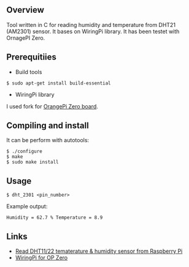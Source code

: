## Overview

Tool written in C for reading humidity and temperature from DHT21 (AM2301) sensor. It bases on WiringPi library.
It has been testet with OrnagePI Zero.

## Prerequitiies

* Build tools

```
$ sudo apt-get install build-essential
```

* WiringPi library 

I used fork for [OrangePi Zero board](https://github.com/xpertsavenue/WiringOP-Zero).

## Compiling and install

It can be perform with autotools:

```
$ ./configure
$ make
$ sudo make install
```

## Usage 

```
$ dht_2301 <pin_number>
```

Example output:

```
Humidity = 62.7 % Temperature = 8.9
```

## Links

* [Read DHT11/22 tematerature & humidity sensor from Raspberry Pi](http://www.uugear.com/portfolio/read-dht1122-temperature-humidity-sensor-from-raspberry-pi/)
* [WiringPi for OP Zero](https://github.com/xpertsavenue/WiringOP-Zero)

